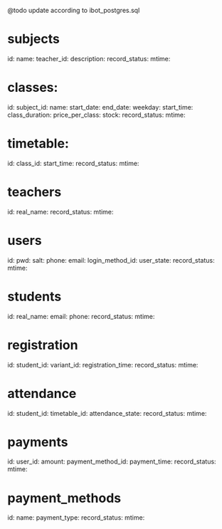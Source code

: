 @todo update according to ibot_postgres.sql
# subjects
id: 
name: 
teacher_id:
description:
record_status:
mtime:

# classes: 
id:
subject_id:
name:
start_date:
end_date:
weekday:
start_time:
class_duration: 
price_per_class:
stock:
record_status:
mtime:

# timetable:
id:
class_id:
start_time:
record_status:
mtime:

# teachers
id:
real_name:
record_status:
mtime:

# users
id:
pwd:
salt:
phone:
email:
login_method_id:
user_state:
record_status:
mtime:

# students
id:
real_name:
email:
phone:
record_status:
mtime:

# registration
id:
student_id:
variant_id:
registration_time:
record_status:
mtime:

# attendance
id:
student_id:
timetable_id:
attendance_state: 
record_status:
mtime:

# payments
id:
user_id:
amount:
payment_method_id:
payment_time:
record_status:
mtime:

# payment_methods
id:
name:
payment_type:
record_status:
mtime:
